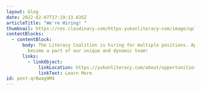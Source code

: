 ```yaml
---
layout: blog
date: 2022-02-07T17:19:13.635Z
articleTitle: "We're Hiring! "
thumbnail: https://res.cloudinary.com/https-yukonliteracy-com/image/upload/q_35/v1648531812/we-re-hiring-stock-image_j1znpa.jpg
contentBlocks:
  - contentBlock:
      body: The Literacy Coalition is hiring for multiple positions. Apply now to
        become a part of our unique and dynamic team!
      links:
        - linkObject:
            linkLocation: https://yukonliteracy.com/about/opportunities
            linkText: Learn More
id: post-qrBwag9M4
---
```

